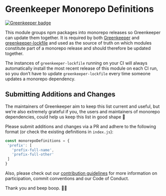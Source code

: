 # Greenkeeper Monorepo Definitions

[![Greenkeeper badge](https://badges.greenkeeper.io/greenkeeperio/monorepo-definitions.svg)](https://greenkeeper.io/)

This module groups npm packages into monorepo releases so Greenkeeper can update them together. It is required by both [Greenkeeper](https://github.com/greenkeeperio/greenkeeper) and [greenkeeper-lockfile](https://github.com/greenkeeperio/greenkeeper-lockfile) and used as the source of truth on which modules constitute part of a monorepo release and should therefore be updated together.

The instances of `greenkeeper-lockfile` running on your CI will always automatically install the most recent release of this module on each CI run, so you don’t have to update `greenkeeper-lockfile` every time someone updates a monorepo dependency.

## Submitting Additions and Changes
The maintainers of Greenkeeper aim to keep this list current and useful, but we’re also extremely grateful if you, the users and maintainers of monorepo dependencies, could help us keep this list in good shape 💚

Please submit additions and changes via a PR and adhere to the following format (or check the existing definitions in `index.js`):

```javascript
const monorepoDefinitions = {
 'prefix': [
   'prefix-full-name',
   'prefix-full-other'
 ]
}
```

Also, please check out our [contribution guidelines](https://github.com/greenkeeperio/monorepo-definitions/blob/master/CONTRIBUTING.md) for more information on participation, commit conventions and our Code of Conduct.

Thank you and beep boop.
🤖🌴



